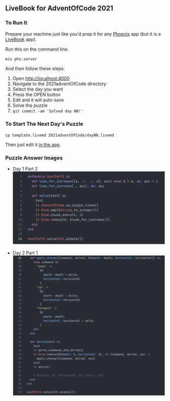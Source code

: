 ## LiveBook for AdventOfCode 2021

### To Run It
Prepare your machine just like you'd prep it for any
[Phoenix](https://www.phoenixframework.org/) app
(but it is a [LiveBook](https://livebook.dev/) app).

Run this on the command line:
```
mix phx.server
```

And then follow these steps:
1. Open [http://localhost:4000](http://localhost:4000)
1. Navigate to the 2021adventOfCode directory
1. Select the day you want
1. Press the OPEN button
1. Edit and it will auto-save
1. Solve the puzzle
1. `git commit -am 'Solved day NN!'`

### To Start The Next Day's Puzzle
`cp template.livemd 2021adventOfCode/dayNN.livemd`

Then just edit it [in the app](http://localhost:4000).

<!-- Do not remove this section or server.ex will break. -->
<!-- Environment variables -->
<!-- Environment variables -->
<!-- And, oddly enough, it needs to be twice -->

### Puzzle Answer Images

* Day 1 Part 2
![day1part2](history/day1part2.png)

* Day 2 Part 1
![day2part1](history/day2part1.png)

